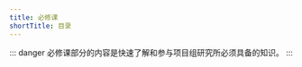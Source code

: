 ```yaml
---
title: 必修课
shortTitle: 目录
---
```

::: danger
必修课部分的内容是快速了解和参与项目组研究所必须具备的知识。
:::

<AutoCatalog base='/technology' />
